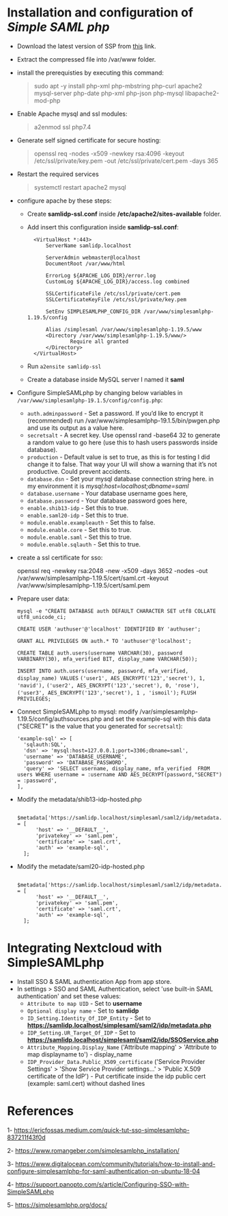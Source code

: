 # Installation and configuration of  *Simple SAML php*

- Download the latest version of SSP from [this](https://github.com/simplesamlphp/simplesamlphp/releases/download/v1.19.5/simplesamlphp-1.19.5.tar.gz) link.
- Extract the compressed file into /var/www folder.
- install the prerequisties by executing this command: 
    
    > sudo apt -y install php-xml php-mbstring php-curl apache2 mysql-server php-date php-xml php-json php-mysql libapache2-mod-php

- Enable Apache mysql and ssl modules:
    
    > a2enmod ssl php7.4

- Generate self signed certificate for secure hosting:
    
    > openssl req -nodes -x509 -newkey rsa:4096 -keyout /etc/ssl/private/key.pem -out /etc/ssl/private/cert.pem -days 365

- Restart the required services
    
    > systemctl restart apache2 mysql

- configure apache by these steps: 
    - Create **samlidp-ssl.conf** inside **/etc/apache2/sites-available** folder.
    - Add insert this configuration inside **samlidp-ssl.conf**:
            
            <VirtualHost *:443>
                ServerName samlidp.localhost

                ServerAdmin webmaster@localhost
                DocumentRoot /var/www/html

                ErrorLog ${APACHE_LOG_DIR}/error.log
                CustomLog ${APACHE_LOG_DIR}/access.log combined

                SSLCertificateFile /etc/ssl/private/cert.pem
                SSLCertificateKeyFile /etc/ssl/private/key.pem

                SetEnv SIMPLESAMLPHP_CONFIG_DIR /var/www/simplesamlphp-1.19.5/config

                Alias /simplesaml /var/www/simplesamlphp-1.19.5/www
                <Directory /var/www/simplesamlphp-1.19.5/www/>
                        Require all granted
                </Directory>
            </VirtualHost>
    - Run `a2ensite samlidp-ssl`
    - Create a database inside MySQL server I named it **saml**  
 
- Configure SimpleSAMLphp by changing below variables in `/var/www/simplesamlphp-19.1.5/config/config.php`: 

    - `auth.adminpassword` - Set a password. If you’d like to encrypt it (recommended) run /var/www/simplesamlphp-19.1.5/bin/pwgen.php and use its output as a value here.
    - `secretsalt` - A secret key. Use openssl rand -base64 32 to generate a random value to go here (use this to hash users passwords inside database).
    - `production` - Default value is set to true, as this is for testing I did change it to false. That way your UI will show a warning that it’s not productive. Could prevent accidents.
    - `database.dsn` - Set your mysql database connection string here. in my environment it is *mysql:host=localhost;dbname=saml*
    - `database.username` -  Your database username goes here,
    - `database.password` - Your database password goes here,
    - `enable.shib13-idp` - Set this to true.
    - `enable.saml20-idp` - Set this to true.
    - `module.enable.exampleauth` - Set this to false.
    - `module.enable.core` - Set this to true.
    - `module.enable.saml` - Set this to true.
    - `module.enable.sqlauth` - Set this to true.

- create a ssl certificate for sso:
    
    openssl req -newkey rsa:2048 -new -x509 -days 3652 -nodes -out /var/www/simplesamlphp-1.19.5/cert/saml.crt -keyout /var/www/simplesamlphp-1.19.5/cert/saml.pem

- Prepare user data:

    `mysql -e "CREATE DATABASE auth DEFAULT CHARACTER SET utf8 COLLATE utf8_unicode_ci;`

    `CREATE USER 'authuser'@'localhost' IDENTIFIED BY 'authuser';`

    `GRANT ALL PRIVILEGES ON auth.* TO 'authuser'@'localhost';`

    `CREATE TABLE auth.users(username VARCHAR(30), password VARBINARY(30), mfa_verified BIT, display_name VARCHAR(50));`
    
    `INSERT INTO auth.users(username, password, mfa_verified, display_name) VALUES`
    `('user1', AES_ENCRYPT('123','secret'), 1, 'navid'),`
    `('user2', AES_ENCRYPT('123','secret'), 0, 'rose'),`
    `('user3', AES_ENCRYPT('123','secret'), 1 , 'ismoil');`
    `FLUSH PRIVILEGES;`
    

- Connect SimpleSAMLphp to mysql: 
      modify /var/simplesamlphp-1.19.5/config/authsources.php and set the example-sql with this data ("SECRET" is the value that you generated for `secretsalt`):
      
      'example-sql' => [
        'sqlauth:SQL',
        'dsn' => 'mysql:host=127.0.0.1;port=3306;dbname=saml',
        'username' => 'DATABASE_USERNAME',
        'password' => 'DATABASE_PASSWORD',
        'query' => 'SELECT username, display_name, mfa_verified  FROM users WHERE username = :username AND AES_DECRYPT(password,"SECRET") = :password',
      ],

- Modify the metadata/shib13-idp-hosted.php 
    
        $metadata['https://samlidp.localhost/simplesaml/saml2/idp/metadata.php'] = [
            'host' => '__DEFAULT__',
            'privatekey' => 'saml.pem',
            'certificate' => 'saml.crt',
            'auth' => 'example-sql',
        ];

- Modify the metadate/saml20-idp-hosted.php 
    
        $metadata['https://samlidp.localhost/simplesaml/saml2/idp/metadata.php'] = [
            'host' => '__DEFAULT__',
            'privatekey' => 'saml.pem',
            'certificate' => 'saml.crt',
            'auth' => 'example-sql',
        ];

# Integrating Nextcloud with SimpleSAMLphp

- Install  SSO & SAML authentication App from app store.
- In settings > SSO and SAML Authentication, select 'use built-in SAML authentication' and set these values: 
    - `Attribute to map UID` - Set to **username**
    - `Optional display name` - Set to **samlidp** 
    - `ID_Setting.Identity_Of_IDP_Entity` - Set to **https://samlidp.localhost/simplesaml/saml2/idp/metadata.php**
    - `IDP_Setting.UR_Target_Of_IDP` - Set to **https://samlidp.localhost/simplesaml/saml2/idp/SSOService.php**
    - `Attribute_Mapping.Display_Name` ('Attribute mapping' > 'Attribute to map displayname to') - display_name
    - `IDP_Provider_Data.Public_X509_certificate` ('Service Provider Settings' > 'Show Service Provider settings...' > 'Public X.509 certificate of the IdP') - Put certificate inside the idp public cert (example: saml.cert) without dashed lines

# References
1- https://ericfossas.medium.com/quick-tut-sso-simplesamlphp-837211f43f0d

2- https://www.romangeber.com/simplesamlphp_installation/

3- https://www.digitalocean.com/community/tutorials/how-to-install-and-configure-simplesamlphp-for-saml-authentication-on-ubuntu-18-04

4- https://support.panopto.com/s/article/Configuring-SSO-with-SimpleSAMLphp

5- https://simplesamlphp.org/docs/
